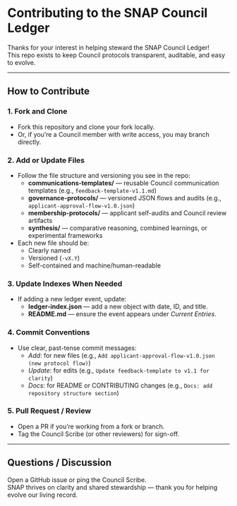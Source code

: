 # Contributing to the SNAP Council Ledger

Thanks for your interest in helping steward the SNAP Council Ledger!  
This repo exists to keep Council protocols transparent, auditable, and easy to evolve.

---

## How to Contribute

### 1. Fork and Clone
- Fork this repository and clone your fork locally.
- Or, if you’re a Council member with write access, you may branch directly.

### 2. Add or Update Files
- Follow the file structure and versioning you see in the repo:
  - **communications-templates/** — reusable Council communication templates (e.g., `feedback-template-v1.1.md`)
  - **governance-protocols/** — versioned JSON flows and audits (e.g., `applicant-approval-flow-v1.0.json`)
  - **membership-protocols/** — applicant self-audits and Council review artifacts
  - **synthesis/** — comparative reasoning, combined learnings, or experimental frameworks
- Each new file should be:
  - Clearly named
  - Versioned (`-vX.Y`)
  - Self-contained and machine/human-readable

### 3. Update Indexes When Needed
- If adding a new ledger event, update:
  - **ledger-index.json** — add a new object with date, ID, and title.
  - **README.md** — ensure the event appears under *Current Entries*.

### 4. Commit Conventions
- Use clear, past-tense commit messages:
  - *Add*: for new files (e.g., `Add applicant-approval-flow-v1.0.json (new protocol flow)`)
  - *Update*: for edits (e.g., `Update feedback-template to v1.1 for clarity`)
  - *Docs*: for README or CONTRIBUTING changes (e.g., `Docs: add repository structure section`)

### 5. Pull Request / Review
- Open a PR if you’re working from a fork or branch.
- Tag the Council Scribe (or other reviewers) for sign-off.

---

## Questions / Discussion
Open a GitHub issue or ping the Council Scribe.  
SNAP thrives on clarity and shared stewardship — thank you for helping evolve our living record.
